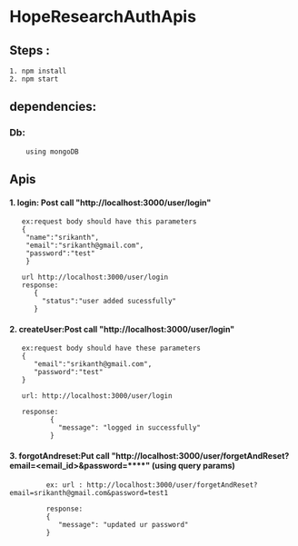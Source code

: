 # HopeResearchAuthApis
## Steps :
    1. npm install
    2. npm start
## dependencies:
  ### Db:
        using mongoDB
   
## Apis
 #### 1. login: Post call "http://localhost:3000/user/login"

       ex:request body should have this parameters
       {
        "name":"srikanth",
        "email":"srikanth@gmail.com",
        "password":"test"
        } 
        
       url http://localhost:3000/user/login
       response:
          {
            "status":"user added sucessfully"
          }

 #### 2. createUser:Post call "http://localhost:3000/user/login"
       ex:request body should have these parameters
       {
          "email":"srikanth@gmail.com",
          "password":"test"
       }
       
       url: http://localhost:3000/user/login
       
       response:
              {
                "message": "logged in successfully"
              }

  #### 3. forgotAndreset:Put call "http://localhost:3000/user/forgetAndReset?email=<email_id>&password=****"  (using query params)
             ex: url : http://localhost:3000/user/forgetAndReset?email=srikanth@gmail.com&password=test1      

             response:
             {
                "message": "updated ur password"
             }
